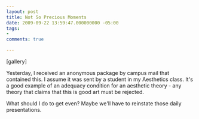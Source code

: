 ```yaml
---
layout: post
title: Not So Precious Moments
date: 2009-09-22 13:59:47.000000000 -05:00
tags:
- 
comments: true

---
```

<p>[gallery]</p>
<p>Yesterday, I received an anonymous package by campus mail that contained this. I assume it was sent by a student in my Aesthetics class. It's a good example of an adequacy condition for an aesthetic theory - any theory that claims that this is good art must be rejected.</p>
<p>What should I do to get even? Maybe we'll have to reinstate those daily presentations.</p>
